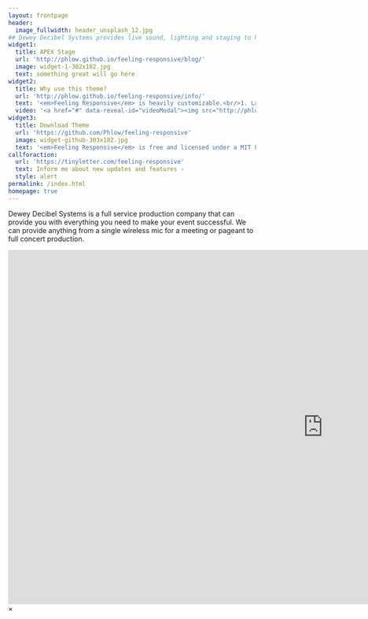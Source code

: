 ```yaml
---
layout: frontpage
header:
  image_fullwidth: header_unsplash_12.jpg
## Dewey Decibel Systems provides live sound, lighting and staging to help make you next event a success.  
widget1:
  title: APEX Stage
  url: 'http://phlow.github.io/feeling-responsive/blog/'
  image: widget-1-302x182.jpg
  text: something great will go here
widget2:
  title: Why use this theme?
  url: 'http://phlow.github.io/feeling-responsive/info/'
  text: '<em>Feeling Responsive</em> is heavily customizable.<br/>1. Language-Support :)<br/>2. Optimized for speed and it&#39;s responsive.<br/>3. Built on <a href="http://foundation.zurb.com/">Foundation Framework</a>.<br/>4. Seven different Headers.<br/>5. Customizable navigation, footer,...'
  video: '<a href="#" data-reveal-id="videoModal"><img src="http://phlow.github.io/feeling-responsive/images/start-video-feeling-responsive-302x182.jpg" width="302" height="182" alt=""/></a>'
widget3:
  title: Download Theme
  url: 'https://github.com/Phlow/feeling-responsive'
  image: widget-github-303x182.jpg
  text: '<em>Feeling Responsive</em> is free and licensed under a MIT License. Make it your own and start building. Grab the <a href="https://github.com/Phlow/feeling-responsive/tree/bare-bones-version">Bare-Bones-Version</a> for a fresh start or learn how to use it with the <a href="https://github.com/Phlow/feeling-responsive/tree/gh-pages">education-version</a> with sample posts and images. Then tell me via Twitter <a href="http://twitter.com/phlow">@phlow</a>.'
callforaction:
  url: 'https://tinyletter.com/feeling-responsive'
  text: Inform me about new updates and features ›
  style: alert
permalink: /index.html
homepage: true
---
```

Dewey Decibel Systems is a full service production company that can provide you with everything you need to make your event successful. We can provide anything from a single wireless mic for a meeting or pageant to full concert production.

<div id="videoModal" class="reveal-modal large" data-reveal=""><div class="flex-video widescreen vimeo" style="display: block;"> <iframe width="1280" height="720" src="https://www.youtube.com/embed/3b5zCFSmVvU" frameborder="0" allowfullscreen=""></iframe></div><a class="close-reveal-modal">&#215;</a></div>